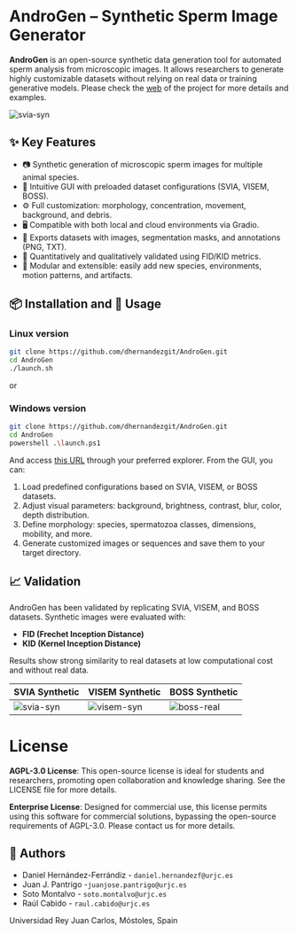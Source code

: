 # AndroGen – Synthetic Sperm Image Generator

 **AndroGen** is an open-source synthetic data generation tool for automated sperm analysis from microscopic images. It allows researchers to generate highly customizable datasets without relying on real data or training generative models. Please check the [web](https://dhernandezgit.github.io/AndroGen/) of the project for more details and examples.

 ![svia-syn](docs/static/images/example.gif)

## ✨ Key Features

- 📷 Synthetic generation of microscopic sperm images for multiple animal species.
- 🔧 Intuitive GUI with preloaded dataset configurations (SVIA, VISEM, BOSS).
- ⚙️ Full customization: morphology, concentration, movement, background, and debris.
- 🖥️ Compatible with both local and cloud environments via Gradio.
- 📂 Exports datasets with images, segmentation masks, and annotations (PNG, TXT).
- 🧪 Quantitatively and qualitatively validated using FID/KID metrics.
- 🧬 Modular and extensible: easily add new species, environments, motion patterns, and artifacts.

## 📦 Installation and 🚀 Usage
### Linux version
```bash
git clone https://github.com/dhernandezgit/AndroGen.git
cd AndroGen
./launch.sh
```
or
### Windows version
```bash
git clone https://github.com/dhernandezgit/AndroGen.git
cd AndroGen
powershell .\launch.ps1
```
And access [this URL](http://127.0.0.1:7860/) through your preferred explorer. From the GUI, you can:

1. Load predefined configurations based on SVIA, VISEM, or BOSS datasets.
2. Adjust visual parameters: background, brightness, contrast, blur, color, depth distribution.
3. Define morphology: species, spermatozoa classes, dimensions, mobility, and more.
4. Generate customized images or sequences and save them to your target directory.

## 📈 Validation

AndroGen has been validated by replicating SVIA, VISEM, and BOSS datasets. Synthetic images were evaluated with:

- **FID (Frechet Inception Distance)**
- **KID (Kernel Inception Distance)**

Results show strong similarity to real datasets at low computational cost and without real data.


| SVIA Synthetic | VISEM Synthetic | BOSS Synthetic |
|----------------|-----------------|----------------|
| ![svia-syn](docs/static/images/svia_long_compressed.gif) | ![visem-syn](docs/static/images/visem_long_compressed.gif) | ![boss-real](docs/static/images/boss_long_compressed.gif) |


# License
**AGPL-3.0 License**: This open-source license is ideal for students and researchers, promoting open collaboration and knowledge sharing. See the LICENSE file for more details.

**Enterprise License**: Designed for commercial use, this license permits using this software for commercial solutions, bypassing the open-source requirements of AGPL-3.0. Please contact us for more details.

## 👥 Authors

- Daniel Hernández-Ferrándiz  - `daniel.hernandezf@urjc.es`
- Juan J. Pantrigo -`juanjose.pantrigo@urjc.es`
- Soto Montalvo  - `soto.montalvo@urjc.es`
- Raúl Cabido  - `raul.cabido@urjc.es`

Universidad Rey Juan Carlos, Móstoles, Spain
